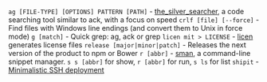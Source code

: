`ag [FILE-TYPE] [OPTIONS] PATTERN [PATH]` - [the_silver_searcher](https://github.com/ggreer/the_silver_searcher), a code searching tool similar to ack, with a focus on speed
`crlf [file] [--force]` - Find files with Windows line endings (and convert them to Unix in force mode)
`g [match]`  - Quick grep: ag, ack or grep
`licen mit > LICENSE` - [licen](https://github.com/lord63/licen) generates license files
`release [major|minor|patch]` - Releases the next version of the product to npm or Bower
`r [abbr]` - [sman](https://github.com/tokozedg/sman), a command-line snippet manager. `s s [abbr]` for show, `r [abbr]` for run, `s ls` for list
`shipit` - [Minimalistic SSH deployment](https://github.com/sapegin/shipit)

